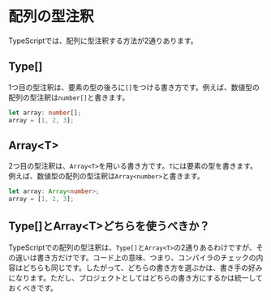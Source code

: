# 配列の型注釈

TypeScriptでは、配列に型注釈する方法が2通りあります。

## Type\[\]

1つ目の型注釈は、要素の型の後ろに`[]`をつける書き方です。例えば、数値型の配列の型注釈は`number[]`と書きます。

```typescript
let array: number[];
array = [1, 2, 3];
```

## Array&lt;T&gt;

2つ目の型注釈は、`Array<T>`を用いる書き方です。`T`には要素の型を書きます。例えば、数値型の配列の型注釈は`Array<number>`と書きます。

```typescript
let array: Array<number>;
array = [1, 2, 3];
```

## Type\[\]とArray&lt;T&gt;どちらを使うべきか？

TypeScriptでの配列の型注釈は、`Type[]`と`Array<T>`の2通りあるわけですが、その違いは書き方だけです。コード上の意味、つまり、コンパイラのチェックの内容はどちらも同じです。したがって、どちらの書き方を選ぶかは、書き手の好みになります。ただし、プロジェクトとしてはどちらの書き方にするかは統一しておくべきです。


